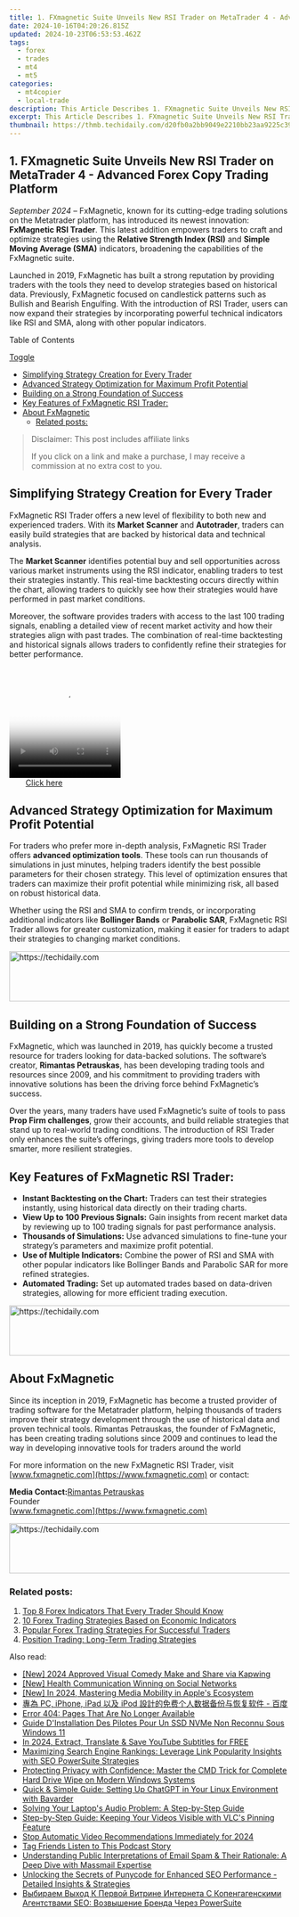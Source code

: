 ```yaml
---
title: 1. FXmagnetic Suite Unveils New RSI Trader on MetaTrader 4 - Advanced Forex Copy Trading Platform
date: 2024-10-16T04:20:26.815Z
updated: 2024-10-23T06:53:53.462Z
tags:
  - forex
  - trades
  - mt4
  - mt5
categories:
  - mt4copier
  - local-trade
description: This Article Describes 1. FXmagnetic Suite Unveils New RSI Trader on MetaTrader 4 - Advanced Forex Copy Trading Platform
excerpt: This Article Describes 1. FXmagnetic Suite Unveils New RSI Trader on MetaTrader 4 - Advanced Forex Copy Trading Platform
thumbnail: https://thmb.techidaily.com/d20fb0a2bb9049e2210bb23aa9225c390244059cedf35b9a34d45f9a041c8543.jpg
---
```


## 1. FXmagnetic Suite Unveils New RSI Trader on MetaTrader 4 - Advanced Forex Copy Trading Platform

_September 2024 –_ FxMagnetic, known for its cutting-edge trading solutions on the Metatrader platform, has introduced its newest innovation: **FxMagnetic RSI Trader**. This latest addition empowers traders to craft and optimize strategies using the **Relative Strength Index (RSI)** and **Simple Moving Average (SMA)** indicators, broadening the capabilities of the FxMagnetic suite.

Launched in 2019, FxMagnetic has built a strong reputation by providing traders with the tools they need to develop strategies based on historical data. Previously, FxMagnetic focused on candlestick patterns such as Bullish and Bearish Engulfing. With the introduction of RSI Trader, users can now expand their strategies by incorporating powerful technical indicators like RSI and SMA, along with other popular indicators.

Table of Contents

[Toggle](https://tools.techidaily.com/mt4copier/products/)

* [Simplifying Strategy Creation for Every Trader](https://tools.techidaily.com/mt4copier/products/)
* [Advanced Strategy Optimization for Maximum Profit Potential](https://tools.techidaily.com/mt4copier/products/)
* [Building on a Strong Foundation of Success](https://tools.techidaily.com/mt4copier/products/)
* [Key Features of FxMagnetic RSI Trader:](https://tools.techidaily.com/mt4copier/products/)
* [About FxMagnetic](https://tools.techidaily.com/mt4copier/products/)  
   * [Related posts:](https://tools.techidaily.com/mt4copier/products/)

>  Disclaimer: This post includes affiliate links
>
>  If you click on a link and make a purchase, I may receive a commission at no extra cost to you.
>

## **Simplifying Strategy Creation for Every Trader**

FxMagnetic RSI Trader offers a new level of flexibility to both new and experienced traders. With its **Market Scanner** and **Autotrader**, traders can easily build strategies that are backed by historical data and technical analysis.

The **Market Scanner** identifies potential buy and sell opportunities across various market instruments using the RSI indicator, enabling traders to test their strategies instantly. This real-time backtesting occurs directly within the chart, allowing traders to quickly see how their strategies would have performed in past market conditions.

Moreover, the software provides traders with access to the last 100 trading signals, enabling a detailed view of recent market activity and how their strategies align with past trades. The combination of real-time backtesting and historical signals allows traders to confidently refine their strategies for better performance.

<!-- affiliate ads begin -->
<span id="1743243">
					<video width="200" height="200" style="cursor:pointer"
           poster="//a.impactradius-go.com/display-clicktoplayimage/1743243.png"
           onclick="if(!this.playClicked){this.play();this.setAttribute('controls',true);this.playClicked=true;}">
	   <source src="//a.impactradius-go.com/display-ad/19272-1743243">
	   <img src="//a.impactradius-go.com/display-clicktoplayimage/1743243.png" style="border: none; height: 100%; width: 100%; object-fit: contain">
	</video>
	<div style="width:125px;text-align:center"><a href="javascript:window.open(decodeURIComponent('https%3A%2F%2Faligracehair.sjv.io%2Fc%2F5597632%2F1743243%2F19272'), '_blank');void(0);">Click here</a></div>
</span>
<img height="0" width="0" src="https://imp.pxf.io/i/5597632/1743243/19272" style="position:absolute;visibility:hidden;" border="0" />
<!-- affiliate ads end -->

## **Advanced Strategy Optimization for Maximum Profit Potential**

For traders who prefer more in-depth analysis, FxMagnetic RSI Trader offers **advanced optimization tools**. These tools can run thousands of simulations in just minutes, helping traders identify the best possible parameters for their chosen strategy. This level of optimization ensures that traders can maximize their profit potential while minimizing risk, all based on robust historical data.

Whether using the RSI and SMA to confirm trends, or incorporating additional indicators like **Bollinger Bands** or **Parabolic SAR**, FxMagnetic RSI Trader allows for greater customization, making it easier for traders to adapt their strategies to changing market conditions.

<!-- affiliate ads begin -->
<a href="https://aligracehair.sjv.io/c/5597632/1884002/19272" target="_top" id="1884002">
  <img src="//a.impactradius-go.com/display-ad/19272-1884002" border="0" alt="https://techidaily.com" width="728" height="90"/>
</a>
<img height="0" width="0" src="https://aligracehair.sjv.io/i/5597632/1884002/19272" style="position:absolute;visibility:hidden;" border="0" />
<!-- affiliate ads end -->

## **Building on a Strong Foundation of Success**

FxMagnetic, which was launched in 2019, has quickly become a trusted resource for traders looking for data-backed solutions. The software’s creator, **Rimantas Petrauskas**, has been developing trading tools and resources since 2009, and his commitment to providing traders with innovative solutions has been the driving force behind FxMagnetic’s success.

Over the years, many traders have used FxMagnetic’s suite of tools to pass **Prop Firm challenges**, grow their accounts, and build reliable strategies that stand up to real-world trading conditions. The introduction of RSI Trader only enhances the suite’s offerings, giving traders more tools to develop smarter, more resilient strategies.

## **Key Features of FxMagnetic RSI Trader:**

* **Instant Backtesting on the Chart:** Traders can test their strategies instantly, using historical data directly on their trading charts.
* **View Up to 100 Previous Signals:** Gain insights from recent market data by reviewing up to 100 trading signals for past performance analysis.
* **Thousands of Simulations:** Use advanced simulations to fine-tune your strategy’s parameters and maximize profit potential.
* **Use of Multiple Indicators:** Combine the power of RSI and SMA with other popular indicators like Bollinger Bands and Parabolic SAR for more refined strategies.
* **Automated Trading:** Set up automated trades based on data-driven strategies, allowing for more efficient trading execution.

<!-- affiliate ads begin -->
<a href="https://zebaoaffiliateprogram.pxf.io/c/5597632/2137975/21526" target="_top" id="2137975">
  <img src="//a.impactradius-go.com/display-ad/21526-2137975" border="0" alt="https://techidaily.com" width="728" height="90"/>
</a>
<img height="0" width="0" src="https://zebaoaffiliateprogram.pxf.io/i/5597632/2137975/21526" style="position:absolute;visibility:hidden;" border="0" />
<!-- affiliate ads end -->

## **About FxMagnetic**

Since its inception in 2019, FxMagnetic has become a trusted provider of trading software for the Metatrader platform, helping thousands of traders improve their strategy development through the use of historical data and proven technical tools. Rimantas Petrauskas, the founder of FxMagnetic, has been creating trading solutions since 2009 and continues to lead the way in developing innovative tools for traders around the world

For more information on the new FxMagnetic RSI Trader, visit [www.fxmagnetic.com](https://www.fxmagnetic.com) or contact:

**Media Contact:**[Rimantas Petrauskas](https://www.rimantaspetrauskas.com)  
Founder  
[www.fxmagnetic.com](https://www.fxmagnetic.com)

<!-- affiliate ads begin -->
<a href="https://appsumo.8odi.net/c/5597632/2002018/7443" target="_top" id="2002018">
  <img src="//a.impactradius-go.com/display-ad/7443-2002018" border="0" alt="https://techidaily.com" width="728" height="90"/>
</a>
<img height="0" width="0" src="https://appsumo.8odi.net/i/5597632/2002018/7443" style="position:absolute;visibility:hidden;" border="0" />
<!-- affiliate ads end -->

### Related posts:

1. [Top 8 Forex Indicators That Every Trader Should Know](https://tools.techidaily.com/mt4copier/products/)
2. [10 Forex Trading Strategies Based on Economic Indicators](https://tools.techidaily.com/mt4copier/products/)
3. [Popular Forex Trading Strategies For Successful Traders](https://tools.techidaily.com/mt4copier/products/)
4. [Position Trading: Long-Term Trading Strategies](https://tools.techidaily.com/mt4copier/products/)

<ins class="adsbygoogle"
     style="display:block"
     data-ad-format="autorelaxed"
     data-ad-client="ca-pub-7571918770474297"
     data-ad-slot="1223367746"></ins>

<ins class="adsbygoogle"
     style="display:block"
     data-ad-client="ca-pub-7571918770474297"
     data-ad-slot="8358498916"
     data-ad-format="auto"
     data-full-width-responsive="true"></ins>

<span class="atpl-alsoreadstyle">Also read:</span>
<div><ul>
<li><a href="https://fox-boxes.techidaily.com/new-2024-approved-visual-comedy-make-and-share-via-kapwing/"><u>[New] 2024 Approved Visual Comedy Make and Share via Kapwing</u></a></li>
<li><a href="https://some-techniques.techidaily.com/new-health-communication-winning-on-social-networks/"><u>[New] Health Communication Winning on Social Networks</u></a></li>
<li><a href="https://fox-hovers.techidaily.com/new-in-2024-mastering-media-mobility-in-apples-ecosystem/"><u>[New] In 2024, Mastering Media Mobility in Apple's Ecosystem</u></a></li>
<li><a href="https://win-top.techidaily.com/pc-iphone-ipad-ipod/"><u>專為 PC, iPhone, iPad 以及 iPod 設計的免费个人数据备份与恢复软件 - 百度</u></a></li>
<li><a href="https://win-top.techidaily.com/error-404-pages-that-are-no-longer-available/"><u>Error 404: Pages That Are No Longer Available</u></a></li>
<li><a href="https://win-top.techidaily.com/guide-dinstallation-des-pilotes-pour-un-ssd-nvme-non-reconnu-sous-windows-11/"><u>Guide D'Installation Des Pilotes Pour Un SSD NVMe Non Reconnu Sous Windows 11</u></a></li>
<li><a href="https://youtube-stream.techidaily.com/in-2024-extract-translate-and-save-youtube-subtitles-for-free/"><u>In 2024, Extract, Translate & Save YouTube Subtitles for FREE</u></a></li>
<li><a href="https://win-top.techidaily.com/maximizing-search-engine-rankings-leverage-link-popularity-insights-with-seo-powersuite-strategies/"><u>Maximizing Search Engine Rankings: Leverage Link Popularity Insights with SEO PowerSuite Strategies</u></a></li>
<li><a href="https://win-top.techidaily.com/protecting-privacy-with-confidence-master-the-cmd-trick-for-complete-hard-drive-wipe-on-modern-windows-systems/"><u>Protecting Privacy with Confidence: Master the CMD Trick for Complete Hard Drive Wipe on Modern Windows Systems</u></a></li>
<li><a href="https://tech-revival.techidaily.com/quick-and-simple-guide-setting-up-chatgpt-in-your-linux-environment-with-bavarder/"><u>Quick & Simple Guide: Setting Up ChatGPT in Your Linux Environment with Bavarder</u></a></li>
<li><a href="https://sound-issues.techidaily.com/solving-your-laptops-audio-problem-a-step-by-step-guide/"><u>Solving Your Laptop's Audio Problem: A Step-by-Step Guide</u></a></li>
<li><a href="https://video-content-creator.techidaily.com/step-by-step-guide-keeping-your-videos-visible-with-vlcs-pinning-feature/"><u>Step-by-Step Guide: Keeping Your Videos Visible with VLC's Pinning Feature</u></a></li>
<li><a href="https://youtube-data.techidaily.com/automatic-video-recommendations-immediately-for-2024/"><u>Stop Automatic Video Recommendations Immediately for 2024</u></a></li>
<li><a href="https://extra-information.techidaily.com/tag-friends-listen-to-this-podcast-story/"><u>Tag Friends Listen to This Podcast Story</u></a></li>
<li><a href="https://win-top.techidaily.com/understanding-public-interpretations-of-email-spam-and-their-rationale-a-deep-dive-with-massmail-expertise/"><u>Understanding Public Interpretations of Email Spam & Their Rationale: A Deep Dive with Massmail Expertise</u></a></li>
<li><a href="https://win-top.techidaily.com/unlocking-the-secrets-of-punycode-for-enhanced-seo-performance-detailed-insights-and-strategies/"><u>Unlocking the Secrets of Punycode for Enhanced SEO Performance - Detailed Insights & Strategies</u></a></li>
<li><a href="https://win-top.techidaily.com/vybiraem-vyhod-k-pervoj-vitrine-interneta-s-kopengagenskimi-agentstvami-seo-vozvyshenie-brenda-cherez-powersuite/"><u>Выбираем Выход К Первой Витрине Интернета С Копенгагенскими Агентствами SEO: Возвышение Бренда Через PowerSuite</u></a></li>
</ul></div>

